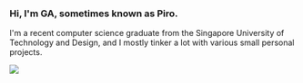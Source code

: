 ### Hi, I'm GA, sometimes known as Piro.

I'm a recent computer science graduate from the Singapore University of Technology and Design, and I mostly tinker a lot with various small personal projects.

<a href="#">
  <img align="center" src="https://github-readme-stats.vercel.app/api?username=piroton&count_private=true&show_icons=true&theme=radical" />
</a>
